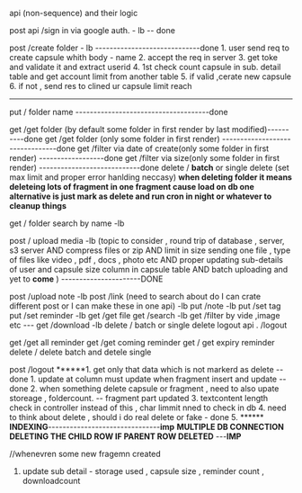 api (non-sequence) and their logic


post api /sign in via google auth. - lb -- done
		
post /create folder - lb -----------------------------done
		1. user send req to create capsule whith body - name
		2. accept the req in server
		3. get toke and validate it and extract userid
		4. 1st check count capsule in sub. detail table and get account limit from another table
		5. if valid ,cerate new capsule
		6. if not , send res to clined ur capsule limit reach
****
put / folder name -------------------------------------done

get /get folder (by default some folder in first render by last modified)----------done
get /get folder (only some folder in first render) --------------------------------done
get /filter via date of create(only some folder in first render) ------------------done
get /filter via size(only some folder in first render) ----------------------------done
delete / **batch** or single delete (set max limit and proper error hanlding neccasy)
	**when deleting folder it means deleteing lots of fragment in one fragment cause load on db one alternative is just mark as delete and run cron in night or whatever to cleanup things**

get / folder search by name -lb


post / upload media -lb (topic to consider , round trip of database , server, s3 server AND compress files or zip AND limit in size  sending one file , type of files like video , pdf , docs , photo etc AND proper updating sub-details of user and capsule size column in capsule table AND batch uploading and yet to **come** ) ----------------------DONE

post /upload note -lb
post /link (need to search about do I can crate different post or I can make these in one api) -lb
put /note -lb
put /set tag
put /set reminder -lb
get /get file 
get /search -lb
get /filter by vide ,image etc ---
get /download -lb
delete / batch or single delete
logout api . /logout

get /get all reminder
get /get coming reminder
get / get expiry reminder
delete / delete batch and detele single




post /logout
******1. get only that data which is not markerd as delete -- done
    1. update at column must update when fragment insert and update -- done
    2. when something delete capsule or fragment , need to also upate storeage , foldercount. -- fragment part updated
    3. textcontent length check in controller instead of this , char limmit nned to check in db
    4. need to think about delete , should i do real delete or fake - done
    5. ******
**INDEXING**-------------------------------**imp**
**MULTIPLE DB CONNECTION**
**DELETING THE CHILD ROW IF PARENT ROW DELETED** ---**IMP**

//whenevren some new fragemn created
1. update sub detail - storage used , capsule size , reminder count , downloadcount